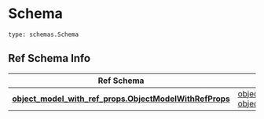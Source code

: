 # Schema
```
type: schemas.Schema
```

## Ref Schema Info
Ref Schema | Input Type | Output Type
---------- | ---------- | -----------
[**object_model_with_ref_props.ObjectModelWithRefProps**](../../../../../../components/schema/object_model_with_ref_props.md) | [object_model_with_ref_props.ObjectModelWithRefPropsDictInput](../../../../../../components/schema/object_model_with_ref_props.md#objectmodelwithrefpropsdictinput), [object_model_with_ref_props.ObjectModelWithRefPropsDict](../../../../../../components/schema/object_model_with_ref_props.md#objectmodelwithrefpropsdict) | [object_model_with_ref_props.ObjectModelWithRefPropsDict](../../../../../../components/schema/object_model_with_ref_props.md#objectmodelwithrefpropsdict)
